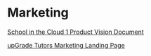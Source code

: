 # Marketing
[School in the Cloud 1 Product Vision Document](https://docs.google.com/document/d/1fhpwWxMXMzIDFqAH3NMiyjx0e4qGAhyez2qhu4lh6NY/edit?usp=sharing)

[upGrade Tutors Marketing Landing Page](https://upgradetutors.netlify.app/)
